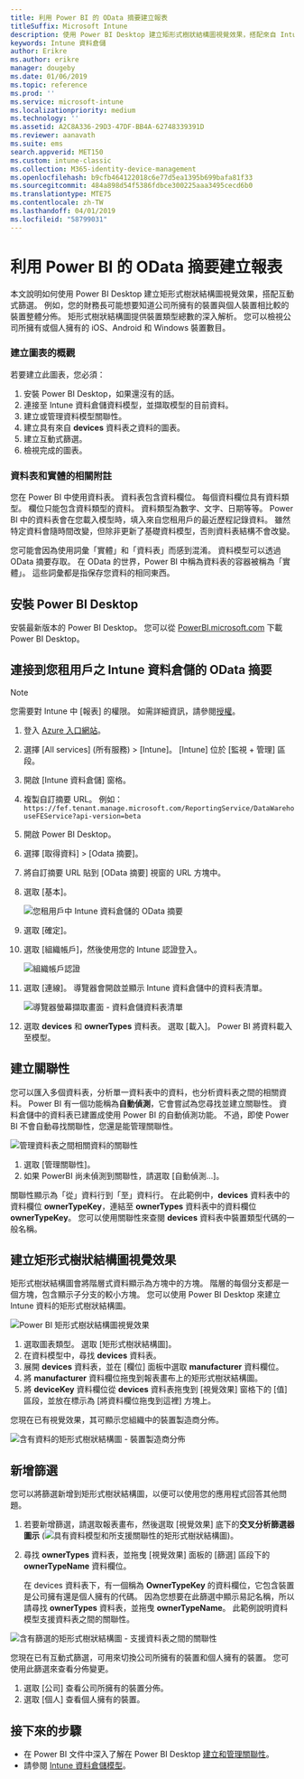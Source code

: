 ```yaml
---
title: 利用 Power BI 的 OData 摘要建立報表
titleSuffix: Microsoft Intune
description: 使用 Power BI Desktop 建立矩形式樹狀結構圖視覺效果，搭配來自 Intune 資料倉儲 API 的互動式篩選。
keywords: Intune 資料倉儲
author: Erikre
ms.author: erikre
manager: dougeby
ms.date: 01/06/2019
ms.topic: reference
ms.prod: ''
ms.service: microsoft-intune
ms.localizationpriority: medium
ms.technology: ''
ms.assetid: A2C8A336-29D3-47DF-BB4A-62748339391D
ms.reviewer: aanavath
ms.suite: ems
search.appverid: MET150
ms.custom: intune-classic
ms.collection: M365-identity-device-management
ms.openlocfilehash: b9cfb464122018c6e77d5ea1395b699bafa81f33
ms.sourcegitcommit: 484a898d54f5386fdbce300225aaa3495cecd6b0
ms.translationtype: MTE75
ms.contentlocale: zh-TW
ms.lasthandoff: 04/01/2019
ms.locfileid: "58799031"
---
```

# <a name="create-a-report-from-the-odata-feed-with-power-bi"></a>利用 Power BI 的 OData 摘要建立報表

本文說明如何使用 Power BI Desktop 建立矩形式樹狀結構圖視覺效果，搭配互動式篩選。 例如，您的財務長可能想要知道公司所擁有的裝置與個人裝置相比較的裝置整體分佈。 矩形式樹狀結構圖提供裝置類型總數的深入解析。 您可以檢視公司所擁有或個人擁有的 iOS、Android 和 Windows 裝置數目。

### <a name="overview-of-creating-the-chart"></a>建立圖表的概觀

若要建立此圖表，您必須：
1. 安裝 Power BI Desktop，如果還沒有的話。
2. 連接至 Intune 資料倉儲資料模型，並擷取模型的目前資料。
3. 建立或管理資料模型關聯性。
4. 建立具有來自 **devices** 資料表之資料的圖表。
5. 建立互動式篩選。
6. 檢視完成的圖表。

### <a name="a-note-about-tables-and-entities"></a>資料表和實體的相關附註

您在 Power BI 中使用資料表。 資料表包含資料欄位。 每個資料欄位具有資料類型。 欄位只能包含資料類型的資料。 資料類型為數字、文字、日期等等。 Power BI 中的資料表會在您載入模型時，填入來自您租用戶的最近歷程記錄資料。 雖然特定資料會隨時間改變，但除非更新了基礎資料模型，否則資料表結構不會改變。

您可能會因為使用詞彙「實體」和「資料表」而感到混淆。 資料模型可以透過 OData 摘要存取。 在 OData 的世界，Power BI 中稱為資料表的容器被稱為「實體」。 這些詞彙都是指保存您資料的相同東西。

## <a name="install-power-bi-desktop"></a>安裝 Power BI Desktop

安裝最新版本的 Power BI Desktop。 您可以從 [PowerBI.microsoft.com](https://powerbi.microsoft.com/desktop) 下載 Power BI Desktop。

## <a name="connect-to-the-odata-feed-for-the-intune-data-warehouse-for-your-tenant"></a>連接到您租用戶之 Intune 資料倉儲的 OData 摘要

> [!Note]  
> 您需要對 Intune 中 [報表] 的權限。 如需詳細資訊，請參閱[授權](reports-api-url.md)。

1. 登入 [Azure 入口網站](https://portal.azure.com)。
2. 選擇 [All services] (所有服務) > [Intune]。 [Intune] 位於 [監視 + 管理] 區段。
3. 開啟 [Intune 資料倉儲] 窗格。
4. 複製自訂摘要 URL。 例如：`https://fef.tenant.manage.microsoft.com/ReportingService/DataWarehouseFEService?api-version=beta`
5. 開啟 Power BI Desktop。
6. 選擇 [取得資料] > [Odata 摘要]。
7. 將自訂摘要 URL 貼到 [OData 摘要] 視窗的 URL 方塊中。
8. 選取 [基本]。

    ![您租用戶中 Intune 資料倉儲的 OData 摘要](media/reports-create-01-odatafeed.png)

9. 選取 [確定]。
10. 選取 [組織帳戶]，然後使用您的 Intune 認證登入。

    ![組織帳戶認證](media/reports-create-02-org-account.png)

11. 選取 [連線]。 導覽器會開啟並顯示 Intune 資料倉儲中的資料表清單。

    ![導覽器螢幕擷取畫面 - 資料倉儲資料表清單](media/reports-create-02-loadentities.png)

12. 選取 **devices** 和 **ownerTypes** 資料表。  選取 [載入]。 Power BI 將資料載入至模型。

## <a name="create-a-relationship"></a>建立關聯性

您可以匯入多個資料表，分析單一資料表中的資料，也分析資料表之間的相關資料。  Power BI 有一個功能稱為**自動偵測**，它會嘗試為您尋找並建立關聯性。 資料倉儲中的資料表已建置成使用 Power BI 的自動偵測功能。 不過，即使 Power BI 不會自動尋找關聯性，您還是能管理關聯性。

![管理資料表之間相關資料的關聯性](media/reports-create-03-managerelationships.png)

1. 選取 [管理關聯性]。
2. 如果 PowerBI 尚未偵測到關聯性，請選取 [自動偵測...]。

關聯性顯示為「從」資料行到「至」資料行。 在此範例中，**devices** 資料表中的資料欄位 **ownerTypeKey**，連結至 **ownerTypes** 資料表中的資料欄位 **ownerTypeKey**。 您可以使用關聯性來查閱 **devices** 資料表中裝置類型代碼的一般名稱。

## <a name="create-a-treemap-visualization"></a>建立矩形式樹狀結構圖視覺效果

矩形式樹狀結構圖會將階層式資料顯示為方塊中的方塊。 階層的每個分支都是一個方塊，包含顯示子分支的較小方塊。 您可以使用 Power BI Desktop 來建立 Intune 資料的矩形式樹狀結構圖。

![Power BI 矩形式樹狀結構圖視覺效果](media/reports-create-03-treemap.png)

1. 選取圖表類型。 選取 [矩形式樹狀結構圖]。
2. 在資料模型中，尋找 **devices** 資料表。
3. 展開 **devices** 資料表，並在 [欄位] 面板中選取 **manufacturer** 資料欄位。
4. 將 **manufacturer** 資料欄位拖曳到報表畫布上的矩形式樹狀結構圖。
5. 將 **deviceKey** 資料欄位從 **devices** 資料表拖曳到 [視覺效果] 窗格下的 [值] 區段，並放在標示為 [將資料欄位拖曳到這裡] 方塊上。  

您現在已有視覺效果，其可顯示您組織中的裝置製造商分佈。

![含有資料的矩形式樹狀結構圖 - 裝置製造商分佈](media/reports-create-06-treemapwdata.png)

## <a name="add-a-filter"></a>新增篩選

您可以將篩選新增到矩形式樹狀結構圖，以便可以使用您的應用程式回答其他問題。


1. 若要新增篩選，請選取報表畫布，然後選取 [視覺效果] 底下的**交叉分析篩選器圖示** (![具有資料模型和所支援關聯性的矩形式樹狀結構圖](media/reports-create-slicer.png))。
2. 尋找 **ownerTypes** 資料表，並拖曳 [視覺效果] 面板的 [篩選] 區段下的 **ownerTypeName** 資料欄位。  

   在 devices 資料表下，有一個稱為 **OwnerTypeKey** 的資料欄位，它包含裝置是公司擁有還是個人擁有的代碼。 因為您想要在此篩選中顯示易記名稱，所以請尋找 **ownerTypes** 資料表，並拖曳 **ownerTypeName**。 此範例說明資料模型支援資料表之間的關聯性。

![含有篩選的矩形式樹狀結構圖 - 支援資料表之間的關聯性](media/reports-create-08_ownertype.png)

您現在已有互動式篩選，可用來切換公司所擁有的裝置和個人擁有的裝置。 您可使用此篩選來查看分佈變更。

1. 選取 [公司] 查看公司所擁有的裝置分佈。
2. 選取 [個人] 查看個人擁有的裝置。

## <a name="next-steps"></a>接下來的步驟

 - 在 Power BI 文件中深入了解在 Power BI Desktop [建立和管理關聯性](https://powerbi.microsoft.com/documentation/powerbi-desktop-create-and-manage-relationships/)。
 - 請參閱 [Intune 資料倉儲模型](https://docs.microsoft.com/intune/reports-ref-data-model)。
